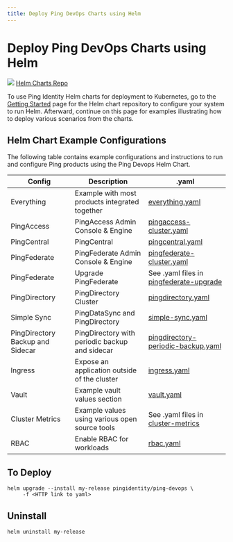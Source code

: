 ```yaml
---
title: Deploy Ping DevOps Charts using Helm
---
```

# Deploy Ping DevOps Charts using Helm

<div class="iconbox" onclick="window.open('https://helm.pingidentity.com','');">
    <img class="assets" src="../../images/logos/helm.png"/>
    <span class="caption">
        <a class="assetlinks" href="https://helm.pingidentity.com" target=”_blank”>Helm Charts Repo</a>
    </span>
</div>

To use Ping Identity Helm charts for deployment to Kubernetes, go to the [Getting Started](https://helm.pingidentity.com/getting-started/) page for the Helm chart repository to configure your system to run Helm.  Afterward, continue on this page for examples illustrating how to deploy various scenarios from the charts.

## Helm Chart Example Configurations

The following table contains example configurations and instructions to run and configure Ping products
using the Ping Devops Helm Chart.

| Config                           | Description                                    | .yaml                                                                                                                                                                                           |
| ---------------------------------| -----------------------------------------------|-------------------------------------------------------------------------------------------------------------------------------------------------------------------------------------------------|
| Everything                       | Example with most products integrated together | [everything.yaml](https://raw.githubusercontent.com/pingidentity/pingidentity-devops-getting-started/master/30-helm/everything.yaml)                                                            |
| PingAccess                       | PingAccess Admin Console & Engine              | [pingaccess-cluster.yaml](https://raw.githubusercontent.com/pingidentity/pingidentity-devops-getting-started/master/30-helm/pingaccess-cluster.yaml)                                            |
| PingCentral                      | PingCentral                                    | [pingcentral.yaml](https://raw.githubusercontent.com/pingidentity/pingidentity-devops-getting-started/master/30-helm/pingcentral.yaml)                                                          |
| PingFederate                     | PingFederate Admin Console & Engine            | [pingfederate-cluster.yaml](https://raw.githubusercontent.com/pingidentity/pingidentity-devops-getting-started/master/30-helm/pingfederate-cluster.yaml)                                        |
| PingFederate                     | Upgrade PingFederate                           | See .yaml files in [pingfederate-upgrade](https://github.com/pingidentity/pingidentity-devops-getting-started/tree/master/30-helm/pingfederate-upgrade)                                         |
| PingDirectory                    | PingDirectory Cluster                          | [pingdirectory.yaml](https://raw.githubusercontent.com/pingidentity/pingidentity-devops-getting-started/master/30-helm/pingdirectory.yaml)                                                      |
| Simple Sync                      | PingDataSync and PingDirectory                 | [simple-sync.yaml](https://raw.githubusercontent.com/pingidentity/pingidentity-devops-getting-started/master/30-helm/simple-sync.yaml)                                                          |
| PingDirectory Backup and Sidecar | PingDirectory with periodic backup and sidecar | [pingdirectory-periodic-backup.yaml](https://raw.githubusercontent.com/pingidentity/pingidentity-devops-getting-started/master/30-helm/pingdirectory-backup/pingdirectory-periodic-backup.yaml) |
| Ingress                          | Expose an application outside of the cluster   | [ingress.yaml](https://raw.githubusercontent.com/pingidentity/pingidentity-devops-getting-started/master/30-helm/ingress.yaml)                                                                  |
| Vault                            | Example vault values section                   | [vault.yaml](https://raw.githubusercontent.com/pingidentity/pingidentity-devops-getting-started/master/30-helm/vault.yaml)                                                                      |
| Cluster Metrics                  | Example values using various open source tools | See .yaml files in [cluster-metrics](https://github.com/pingidentity/pingidentity-devops-getting-started/tree/master/30-helm/cluster-metrics)                                               |
| RBAC                             | Enable RBAC for workloads                      | [rbac.yaml](https://raw.githubusercontent.com/pingidentity/pingidentity-devops-getting-started/master/30-helm/rbac.yaml)                                               |

## To Deploy

```shell
helm upgrade --install my-release pingidentity/ping-devops \
     -f <HTTP link to yaml>
```

## Uninstall

```shell
helm uninstall my-release
```
